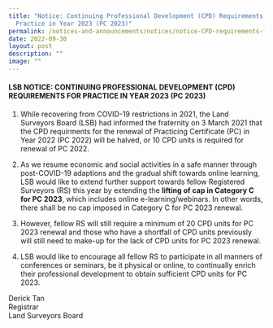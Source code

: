 ```yaml
---
title: "Notice: Continuing Professional Development (CPD) Requirements for
  Practice in Year 2023 (PC 2023)"
permalink: /notices-and-announcements/notices/notice-CPD-requirements-for-PC2023/
date: 2022-09-30
layout: post
description: ""
image: ""
---
```

#### **LSB NOTICE: CONTINUING PROFESSIONAL DEVELOPMENT (CPD) REQUIREMENTS FOR PRACTICE IN YEAR 2023 (PC 2023)**

1. While recovering from COVID-19 restrictions in 2021, the Land Surveyors Board (LSB) had informed the fraternity on 3 March 2021 that the CPD requirments for the renewal of Practicing Certificate (PC) in Year 2022 (PC 2022) will be halved, or 10 CPD units is required for renewal of PC 2022.




2. As we resume economic and social activities in a safe manner through post-COVID-19 adaptions and the gradual shift towards online learning, LSB would like to extend further support towards fellow Registered Surveyors (RS) this year by extending the **lifting of cap in Category C for PC 2023**, which includes online e-learning/webinars. In other words, there shall be no cap imposed in Category C for PC 2023 renewal.<br>




3.  However, fellow RS will still require a minimum of 20 CPD units for PC 2023 renewal and those who have a shortfall of CPD units previously will still need to make-up for the lack of CPD units for PC 2023 renewal.<br>



4. LSB would like to encourage all fellow RS to participate in all manners of conferences or seminars, be it physical or online, to continually enrich their professional development to obtain sufficient CPD units for PC 2023.<br>



Derick Tan <br>
Registrar<br>
Land Surveyors Board